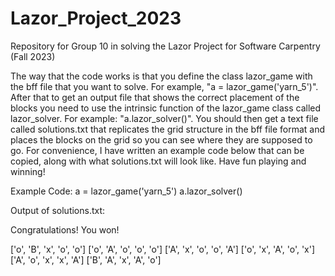 # Lazor_Project_2023
Repository for Group 10 in solving the Lazor Project for Software Carpentry (Fall 2023)

The way that the code works is that you define the class lazor_game with the bff file 
that you want to solve. For example, "a = lazor_game('yarn_5')". After that to get 
an output file that shows the correct placement of the blocks you need to use the
intrinsic function of the lazor_game class called lazor_solver. For example: 
"a.lazor_solver()". You should then get a text file called solutions.txt that
replicates the grid structure in the bff file format and places the blocks on the
grid so you can see where they are supposed to go. For convenience, I have written
an example code below that can be copied, along with what solutions.txt will look 
like. Have fun playing and winning!

Example Code:
a = lazor_game('yarn_5')
a.lazor_solver()

Output of solutions.txt:

Congratulations! You won! 

['o', 'B', 'x', 'o', 'o']
['o', 'A', 'o', 'o', 'o'] 
['A', 'x', 'o', 'o', 'A'] 
['o', 'x', 'A', 'o', 'x'] 
['A', 'o', 'x', 'x', 'A'] 
['B', 'A', 'x', 'A', 'o'] 
